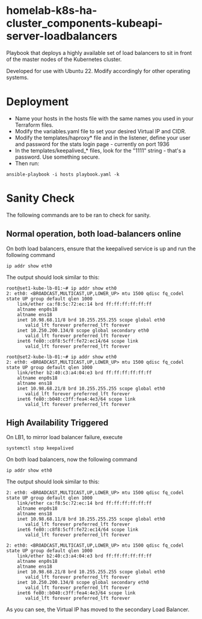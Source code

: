 # homelab-k8s-ha-cluster_components-kubeapi-server-loadbalancers

Playbook that deploys a highly available set of load balancers to sit in front of the master nodes of the Kubernetes cluster.

Developed for use with Ubuntu 22. Modify accordingly for other operating systems.

# Deployment

 - Name your hosts in the hosts file with the same names you used in your Terraform files.
 - Modify the variables.yaml file to set your desired Virtual IP and CIDR.
 - Modify the templates/haproxy* file and in the listener, define your user and password for the stats login page - currently on port 1936
 - In the templates/keepalived_* files, look for the "1111" string - that's a password. Use something secure.
 - Then run:

```
ansible-playbook -i hosts playbook.yaml -k
```

# Sanity Check

The following commands are to be ran to check for sanity.

## Normal operation, both load-balancers online
On both load balancers, ensure that the keepalived service is up and  run the following command

```
ip addr show eth0
```

The output should look similar to this:

```
root@set1-kube-lb-01:~# ip addr show eth0 
2: eth0: <BROADCAST,MULTICAST,UP,LOWER_UP> mtu 1500 qdisc fq_codel state UP group default qlen 1000
    link/ether ca:f8:5c:72:ec:14 brd ff:ff:ff:ff:ff:ff
    altname enp0s18
    altname ens18
    inet 10.98.68.11/8 brd 10.255.255.255 scope global eth0
       valid_lft forever preferred_lft forever
    inet 10.250.200.134/8 scope global secondary eth0
       valid_lft forever preferred_lft forever
    inet6 fe80::c8f8:5cff:fe72:ec14/64 scope link 
       valid_lft forever preferred_lft forever
```

```
root@set2-kube-lb-01:~# ip addr show eth0
2: eth0: <BROADCAST,MULTICAST,UP,LOWER_UP> mtu 1500 qdisc fq_codel state UP group default qlen 1000
    link/ether b2:40:c3:a4:04:e3 brd ff:ff:ff:ff:ff:ff
    altname enp0s18
    altname ens18
    inet 10.98.68.21/8 brd 10.255.255.255 scope global eth0
       valid_lft forever preferred_lft forever
    inet6 fe80::b040:c3ff:fea4:4e3/64 scope link 
       valid_lft forever preferred_lft forever
```
## High Availability Triggered
On LB1, to mirror load balancer failure, execute

```
systemctl stop keepalived
```

On both load balancers, now the following command

```
ip addr show eth0
```

The output should look similar to this:

```
2: eth0: <BROADCAST,MULTICAST,UP,LOWER_UP> mtu 1500 qdisc fq_codel state UP group default qlen 1000
    link/ether ca:f8:5c:72:ec:14 brd ff:ff:ff:ff:ff:ff
    altname enp0s18
    altname ens18
    inet 10.98.68.11/8 brd 10.255.255.255 scope global eth0
       valid_lft forever preferred_lft forever
    inet6 fe80::c8f8:5cff:fe72:ec14/64 scope link 
       valid_lft forever preferred_lft forever
```

```
2: eth0: <BROADCAST,MULTICAST,UP,LOWER_UP> mtu 1500 qdisc fq_codel state UP group default qlen 1000
    link/ether b2:40:c3:a4:04:e3 brd ff:ff:ff:ff:ff:ff
    altname enp0s18
    altname ens18
    inet 10.98.68.21/8 brd 10.255.255.255 scope global eth0
       valid_lft forever preferred_lft forever
    inet 10.250.200.134/8 scope global secondary eth0
       valid_lft forever preferred_lft forever
    inet6 fe80::b040:c3ff:fea4:4e3/64 scope link 
       valid_lft forever preferred_lft forever
```

As you can see, the Virtual IP has moved to the secondary Load Balancer.


